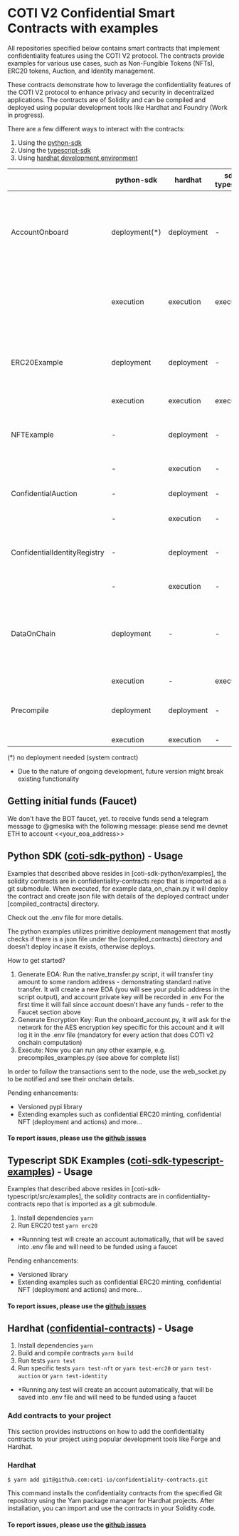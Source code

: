 # COTI V2 Confidential Smart Contracts with examples

All repositories specified below contains smart contracts that implement confidentiality features using the COTI V2 protocol.
The contracts provide examples for various use cases, such as Non-Fungible Tokens (NFTs), ERC20 tokens, Auction, and Identity management.

These contracts demonstrate how to leverage the confidentiality features of the COTI V2 protocol to enhance privacy and security in decentralized applications.
The contracts are of Solidity and can be compiled and deployed using popular development tools like Hardhat and Foundry (Work in progress).

There are a few different ways to interact with the contracts:

1. Using the [python-sdk](https://github.com/coti-io/coti-sdk-python)
2. Using the [typescript-sdk](https://github.com/coti-io/coti-sdk-typescript-examples)
3. Using [hardhat development environment](https://github.com/coti-io/confidentiality-contracts)

|                              | python-sdk     | hardhat    | sdk-typescript | Description                                                                    |
| ---------------------------- | -------------- | ---------- | -------------- | ------------------------------------------------------------------------------ |
| AccountOnboard               | deployment(\*) | deployment | -              | Onboard a EOA account - During onboard network creates AES unique for that EOA |
|                              | execution      | execution  | execution      | which is used for decrypting values sent back from the network                 |
| ERC20Example                 | deployment     | deployment | -              | Confidential ERC20 - deploy and transfer encrypted amount of funds             |
|                              | execution      | execution  | execution      |                                                                                |
| NFTExample                   | -              | deployment | -              | Confidential NFT example - saving encrypted data                               |
|                              | -              | execution  | -              |                                                                                |
| ConfidentialAuction          | -              | deployment | -              | Confidential auction - encrypted bid amount                                    |
|                              | -              | execution  | -              |                                                                                |
| ConfidentialIdentityRegistry | -              | deployment | -              | Confidential Identity Registry - Encrypted identity data                       |
|                              | -              | execution  | -              |                                                                                |
| DataOnChain                  | deployment     | -          | -              | Basic encryption and decryption - Good place to start explorining network      |
|                              | execution      | -          | execution      | capabilties                                                                    |
| Precompile                   | deployment     | deployment | -              | Thorough examples of the precompile functionality                              |
|                              | execution      | execution  | -              |                                                                                |

(\*) no deployment needed (system contract)

- Due to the nature of ongoing development, future version might break existing functionality

## Getting initial funds (Faucet)

We don't have the BOT faucet, yet. to receive funds send a telegram message to @gmesika with the following message: please send me devnet ETH to account <<your_eoa_address>>

## Python SDK ([coti-sdk-python](https://github.com/coti-io/coti-sdk-python)) - Usage

Examples that described above resides in [coti-sdk-python/examples], the solidity contracts are in confidentiality-contracts repo that is imported as a git submodule.
When executed, for example data_on_chain.py it will deploy the contract and create json file with details of the deployed
contract under [compiled_contracts] directory.

Check out the .env file for more details.

The python examples utilizes primitive deployment management that mostly checks if there is a json file under the [compiled_contracts] directory
and doesn't deploy incase it exists, otherwise deploys.

How to get started?

1. Generate EOA: Run the native_transfer.py script, it will transfer tiny amount to some random address - demonstrating standard native transfer.
   It will create a new EOA (you will see your public address in the script output), and account private key will be recorded in .env
   For the first time it will fail since account doesn't have any funds - refer to the Faucet section above
2. Generate Encryption Key: Run the onboard_account.py, it will ask for the network for the AES encryption key specific for this account and
   it will log it in the .env file (mandatory for every action that does COTI v2 onchain computation)
3. Execute: Now you can run any other example, e.g. precompiles_examples.py (see above for complete list)

In order to follow the transactions sent to the node, use the web_socket.py to be notified and see their onchain details.

Pending enhancements:

- Versioned pypi library
- Extending examples such as confidential ERC20 minting, confidential NFT (deployment and actions) and more...

#### To report issues, please use the [github issues](https://github.com/coti-io/coti-sdk-python/issues)

## Typescript SDK Examples ([coti-sdk-typescript-examples](https://github.com/coti-io/coti-sdk-typescript-examples)) - Usage

Examples that described above resides in [coti-sdk-typescript/src/examples], the solidity contracts are in confidentiality-contracts repo that is imported as a git submodule.

1. Install dependencies `yarn`
2. Run ERC20 test `yarn erc20`

- \*Runnning test will create an account automatically, that will be saved into .env file and will need to be funded using a faucet

Pending enhancements:

- Versioned library
- Extending examples such as confidential ERC20 minting, confidential NFT (deployment and actions) and more...

#### To report issues, please use the [github issues](https://github.com/coti-io/coti-sdk-typescript-examples/issues)

## Hardhat ([confidential-contracts](https://github.com/coti-io/confidentiality-contracts)) - Usage

1. Install dependencies `yarn`
2. Build and compile contracts `yarn build`
3. Run tests `yarn test`
4. Run specific tests `yarn test-nft` or `yarn test-erc20` or `yarn test-auction` or `yarn test-identity`

- \*Running any test will create an account automatically, that will be saved into .env file and will need to be funded using a faucet

### Add contracts to your project

This section provides instructions on how to add the confidentiality contracts to your project using popular development tools like Forge and Hardhat.

### Hardhat

```shell
$ yarn add git@github.com:coti-io/confidentiality-contracts.git
```

This command installs the confidentiality contracts from the specified Git repository using the Yarn package manager for Hardhat projects. After installation, you can import and use the contracts in your Solidity code.

#### To report issues, please use the [github issues](https://github.com/coti-io/confidentiality-contracts/issues)
